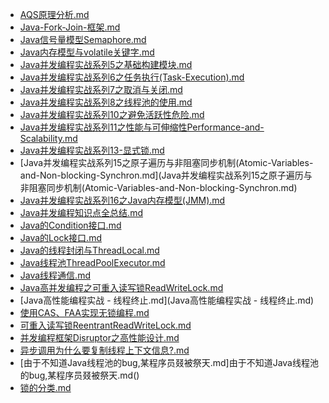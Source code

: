 
- [AQS原理分析.md](AQS原理分析.md)
- [Java-Fork-Join-框架.md](Java-Fork-Join-框架.md)
- [Java信号量模型Semaphore.md](Java信号量模型Semaphore.md)
- [Java内存模型与volatile关键字.md](Java内存模型与volatile关键字.md)
- [Java并发编程实战系列5之基础构建模块.md](Java并发编程实战系列5之基础构建模块.md)
- [Java并发编程实战系列6之任务执行(Task-Execution).md](Java并发编程实战系列6之任务执行(Task-Execution).md)
- [Java并发编程实战系列7之取消与关闭.md](Java并发编程实战系列7之取消与关闭.md)
- [Java并发编程实战系列8之线程池的使用.md](Java并发编程实战系列8之线程池的使用.md)
- [Java并发编程实战系列10之避免活跃性危险.md](Java并发编程实战系列10之避免活跃性危险.md)
- [Java并发编程实战系列11之性能与可伸缩性Performance-and-Scalability.md](Java并发编程实战系列11之性能与可伸缩性Performance-and-Scalability.md)
- [Java并发编程实战系列13-显式锁.md](Java并发编程实战系列13-显式锁.md)
- [Java并发编程实战系列15之原子遍历与非阻塞同步机制(Atomic-Variables-and-Non-blocking-Synchron.md](Java并发编程实战系列15之原子遍历与非阻塞同步机制(Atomic-Variables-and-Non-blocking-Synchron.md)
- [Java并发编程实战系列16之Java内存模型(JMM).md](Java并发编程实战系列16之Java内存模型(JMM).md)
- [Java并发编程知识点全总结.md](Java并发编程知识点全总结.md)
- [Java的Condition接口.md](Java的Condition接口.md)
- [Java的Lock接口.md](Java的Lock接口.md)
- [Java的线程封闭与ThreadLocal.md](Java的线程封闭与ThreadLocal.md)
- [Java线程池ThreadPoolExecutor.md](Java线程池ThreadPoolExecutor.md)
- [Java线程通信.md](Java线程通信.md)
- [Java高并发编程之可重入读写锁ReadWriteLock.md](Java高并发编程之可重入读写锁ReadWriteLock.md)
- [Java高性能编程实战 - 线程终止.md](Java高性能编程实战 - 线程终止.md)
- [使用CAS、FAA实现无锁编程.md](使用CAS、FAA实现无锁编程.md)
- [可重入读写锁ReentrantReadWriteLock.md](可重入读写锁ReentrantReadWriteLock.md)
- [并发编程框架Disruptor之高性能设计.md](并发编程框架Disruptor之高性能设计.md)
- [异步调用为什么要复制线程上下文信息?.md](异步调用为什么要复制线程上下文信息?.md)
- [由于不知道Java线程池的bug,某程序员叕被祭天.md]由于不知道Java线程池的bug,某程序员叕被祭天.md()
- [锁的分类.md](锁的分类.md)
